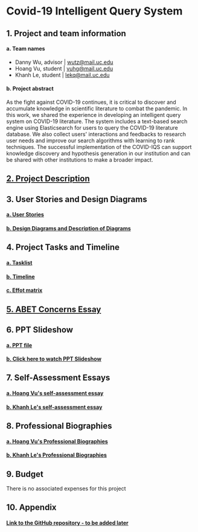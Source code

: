 # Covid-19 Intelligent Query System

## 1. Project and team information
#### a. Team names
- Danny Wu, advisor | wutz@mail.uc.edu
- Hoang Vu, student | vuhg@mail.uc.edu
- Khanh Le, student | lekq@mail.uc.edu
#### b. Project abstract
As the fight against COVID-19 continues, it is critical to discover and accumulate knowledge in scientific literature to combat the pandemic. In this work, we shared the experience in developing an intelligent query system on COVID-19 literature.  The system includes a text-based search engine using Elasticsearch for users to query the COVID-19 literature database. We also collect users' interactions and feedbacks to research user needs and improve our search algorithms with learning to rank techniques. The successful implementation of the COVID-IQS can support knowledge discovery and hypothesis generation in our institution and can be shared with other institutions to make a broader impact. 


## [2. Project Description](Project-Description.md)


## 3. User Stories and Design Diagrams
#### [a. User Stories](User-Stories.md)
#### [b. Design Diagrams and Description of Diagrams](Design_Diagrams)

## 4. Project Tasks and Timeline
#### [a. Tasklist](Tasklist.md)
#### [b. Timeline ](Timeline.xlsx)
#### [c. Effot matrix](EffortMatrix.xlsx)

## [5. ABET Concerns Essay](MajorProjectConstraint.docx)


## 6. PPT Slideshow
#### [a. PPT file](SeniorDesignPresentation.pptx)
#### [b. Click here to watch PPT Slideshow](https://drive.google.com/file/d/1gVfSvck3WPxb0BK6x5qmYZdX7huTTO4g/view)


## 7. Self-Assessment Essays
#### [a. Hoang Vu's self-assessment essay](Assignment/Hoang_Vu_Individual_Capstone_Assessment.docx)
#### [b. Khanh Le's self-assessment essay](Assignment/Khanh_Le_Individual_Capstone_Assessment.docx)


## 8. Professional Biographies
#### [a. Hoang Vu's Professional Biographies](HoangVu-Profile.md)
#### [b. Khanh Le's Professional Biographies](KhanhLe-Profile.md)

## 9. Budget
There is no associated expenses for this project

## 10. Appendix
#### [Link to the GitHub repository - to be added later](https://google.com)







